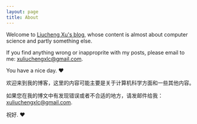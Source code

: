 ```yaml
---
layout: page
title: About
---
```


Welcome to [Liucheng Xu's blog](http://xuliuchengxlc.github.io), whose content is almost about computer science and partly something else.

If you find anything wrong or inapproprite with my posts, please email to me: xuliuchengxlc@gmail.com.

You have a nice day. ♥

欢迎来到我的博客，这里的内容可能主要是关于计算机科学方面和一些其他内容。

如果您在我的博文中有发现错误或者不合适的地方，请发邮件给我：xuliuchengxlc@gmail.com.

祝好. ♥
